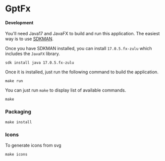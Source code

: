 # GptFx

#### Development

You'll need Java17 and JavaFX to build and run this application.
The easiest way is to use [SDKMAN](https://sdkman.io/).

Once you have SDKMAN installed, you can install `17.0.5.fx-zulu` which includes the `JavaFX` library.

```shell
sdk install java 17.0.5.fx-zulu
```

Once it is installed, just run the following command to build the application.

```shell
make run 
```  

You can just run `make` to display list of available commands.

```shell
make
```

### Packaging

```shell
make install
```

### Icons

To generate icons from svg

```shell
make icons
```
